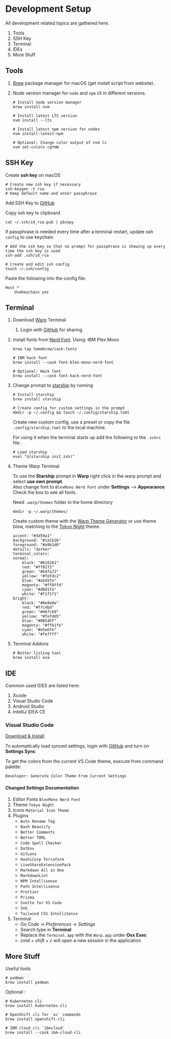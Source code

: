 # Development Setup

All development related topics are gathered here.

1. Tools
2. SSH Key
3. Terminal
4. IDEs
5. More Stuff

## Tools

1. [Brew](https://brew.sh) package manager for macOS (get install script from website).
2. Node version manager for `node` and `npm` cli in different versions.

    ```shell
    # Install node version manager
    brew install nvm

    # Install latest LTS version
    nvm install --lts

    # Install latest npm version for nodes
    nvm install-latest-npm

    # Optional: Change color output of nvm ls
    nvm set-colors cgYmW
    ```

## SSH Key

Create **ssh key** on macOS

```shell
# Create new ssh key if necessary
ssh-keygen -t rsa
# Keep default name and enter passphrase
```

Add SSH Key to  [GitHub](https://github.com/settings/ssh/new)

Copy ssh key to clipboard

```shell
cat ~/.ssh/id_rsa.pub | pbcopy
```

If passphrase is needed every time after a terminal restart, update ssh `config` to use keychain

```shell
# Add the ssh key so that no prompt for passphrase is showing up every time the ssh key is used
ssh-add .ssh/id_rsa

# Create end edit ssh config
touch ~/.ssh/config
```

Paste the following into the config file:

```text
Host *
    UseKeychain yes
```

## Terminal

1. Download [Warp](https://www.warp.dev) Terminal
   1. Login with [GitHub](github.com) for sharing
2. Install fonts from [Nerd Font](https://www.nerdfonts.com). Using: IBM Plex Mono

    ```shell
    brew tap homebrew/cask-fonts

    # IBM hack font
    brew install --cask font-blex-mono-nerd-font

    # Optional: Hack font
    brew install --cask font-hack-nerd-font
    ```

3. Change prompt to [starship](https://starship.rs) by running

    ```shell
    # Install starship
    brew install starship

    # Create config for custom settings in the prompt
    mkdir -p ~/.config && touch ~/.config/starship.toml
    ```

    Create new custom config, use a preset or copy the file `.config/starship.toml` to the local machine.

    For using it when the terminal starts up add the following to the `.zshrc` file:

    ```text
    # Load starship
    eval "$(starship init zsh)"
    ```

4. Theme Warp Terminal

    To use the **Starship** prompt in **Warp** right click in the warp prompt and select **use own prompt**.  
    Also change font to `BlexMono Nerd Font` under **Settings** --> **Appearance**. Check the box to see all fonts.

    Need `.warp/themes` folder in the home directory

    ```shell
    mkdir -p ~/.warp/themes/
    ```

    Create custom theme with the [Warp Theme Generator](https://warp-themes.com) or use theme blow,
    matching to the [Tokyo Night](https://marketplace.visualstudio.com/items?itemName=enkia.tokyo-night) theme.

    ```text
    accent: "#3d59a1"
    background: "#1a1b26"
    foreground: "#a9b1d6"
    details: "darker"
    terminal_colors:
    normal:
        black: "#616161"
        red: "#ff8272"
        green: "#b4fa72"
        yellow: "#fefdc2"
        blue: "#a5d5fe"
        magenta: "#ff8ffd"
        cyan: "#d0d1fe"
        white: "#f1f1f1"
    bright:
        black: "#8e8e8e"
        red: "#ffc4bd"
        green: "#d6fcb9"
        yellow: "#fefdd5"
        blue: "#0054FF"
        magenta: "#ffb1fe"
        cyan: "#e5e6fe"
        white: "#feffff"
    ```

5. Terminal Addons

    ```shell
    # Better listing tool
    brew install exa
    ```

## IDE

Common used IDES are listed here:

1. Xcode
2. Visual Studio Code
3. Android Studio
4. IntelliJ IDEA CE

### Visual Studio Code

[Download & Install](https://code.visualstudio.com)

To automatically load synced settings, login with [GitHub](github.com) and turn on **Settings Sync**

To get the colors from the current VS Code theme, execute from command palette:

```cmd
Developer: Generate Color Theme From Current Settings
```

#### Changed Settings Documentation

1. Editor Fonts `BlexMono Nerd Font`
2. Theme `Tokyo Night`
3. Icons `Material Icon Theme`
4. Plugins
   - `Auto Rename Tag`
   - `Bash Beautify`
   - `Better Comments`
   - `Better TOML`
   - `Code Spell Checker`
   - `DotEnv`
   - `GitLens`
   - `HashiCorp Terraform`
   - `LiveShareExtensionPack`
   - `Markdown All in One`
   - `MarkdownLint`
   - `NPM Intellisense`
   - `Path Intellisense`
   - `Prettier`
   - `Prisma`
   - `Svelte for VS Code`
   - `SVG`
   - `Tailwind CSS IntelliSense`
5. Terminal
   - Go *Code* -> *Preferences* -> *Settings*  
   - Search type in **Terminal**
   - Replace the `Terminal.app` with the `Warp.app` under **Osx Exec**
   - *cmd + shift + c* will open a new session in the application

## More Stuff

Useful tools

```shell
# podman
brew install podman
```

Optional :

```shell
# Kubernetes cli
brew install kubernetes-cli

# OpenShift cli for `oc` commands
brew install openshift-cli

# IBM cloud cli `ibmcloud`
brew install --cask ibm-cloud-cli
```
